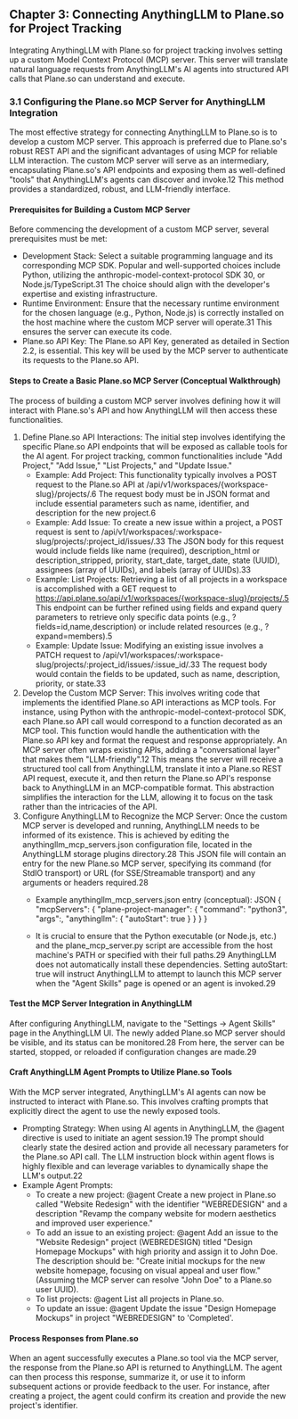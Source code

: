 
## Chapter 3: Connecting AnythingLLM to Plane.so for Project Tracking

Integrating AnythingLLM with Plane.so for project tracking involves setting up a custom Model Context Protocol (MCP) server. This server will translate natural language requests from AnythingLLM's AI agents into structured API calls that Plane.so can understand and execute.

### 3.1 Configuring the Plane.so MCP Server for AnythingLLM Integration

The most effective strategy for connecting AnythingLLM to Plane.so is to develop a custom MCP server. This approach is preferred due to Plane.so's robust REST API and the significant advantages of using MCP for reliable LLM interaction. The custom MCP server will serve as an intermediary, encapsulating Plane.so's API endpoints and exposing them as well-defined "tools" that AnythingLLM's agents can discover and invoke.12 This method provides a standardized, robust, and LLM-friendly interface.

#### Prerequisites for Building a Custom MCP Server

Before commencing the development of a custom MCP server, several prerequisites must be met:

*   Development Stack: Select a suitable programming language and its corresponding MCP SDK. Popular and well-supported choices include Python, utilizing the anthropic-model-context-protocol SDK 30, or Node.js/TypeScript.31 The choice should align with the developer's expertise and existing infrastructure.
*   Runtime Environment: Ensure that the necessary runtime environment for the chosen language (e.g., Python, Node.js) is correctly installed on the host machine where the custom MCP server will operate.31 This ensures the server can execute its code.
*   Plane.so API Key: The Plane.so API Key, generated as detailed in Section 2.2, is essential. This key will be used by the MCP server to authenticate its requests to the Plane.so API.

#### Steps to Create a Basic Plane.so MCP Server (Conceptual Walkthrough)

The process of building a custom MCP server involves defining how it will interact with Plane.so's API and how AnythingLLM will then access these functionalities.

1.  Define Plane.so API Interactions: The initial step involves identifying the specific Plane.so API endpoints that will be exposed as callable tools for the AI agent. For project tracking, common functionalities include "Add Project," "Add Issue," "List Projects," and "Update Issue."
    *   Example: Add Project: This functionality typically involves a POST request to the Plane.so API at /api/v1/workspaces/{workspace-slug}/projects/.6 The request body must be in JSON format and include essential parameters such as
    name, identifier, and description for the new project.6
    *   Example: Add Issue: To create a new issue within a project, a POST request is sent to /api/v1/workspaces/:workspace-slug/projects/:project\_id/issues/.33 The JSON body for this request would include fields like
    name (required), description\_html or description\_stripped, priority, start\_date, target\_date, state (UUID), assignees (array of UUIDs), and labels (array of UUIDs).33
    *   Example: List Projects: Retrieving a list of all projects in a workspace is accomplished with a GET request to https://api.plane.so/api/v1/workspaces/{workspace-slug}/projects/.5 This endpoint can be further refined using
    fields and expand query parameters to retrieve only specific data points (e.g., ?fields=id,name,description) or include related resources (e.g., ?expand=members).5
    *   Example: Update Issue: Modifying an existing issue involves a PATCH request to /api/v1/workspaces/:workspace-slug/projects/:project\_id/issues/:issue\_id/.33 The request body would contain the fields to be updated, such as
    name, description, priority, or state.33
2.  Develop the Custom MCP Server: This involves writing code that implements the identified Plane.so API interactions as MCP tools. For instance, using Python with the anthropic-model-context-protocol SDK, each Plane.so API call would correspond to a function decorated as an MCP tool. This function would handle the authentication with the Plane.so API key and format the request and response appropriately. An MCP server often wraps existing APIs, adding a "conversational layer" that makes them "LLM-friendly".12 This means the server will receive a structured tool call from AnythingLLM, translate it into a Plane.so REST API request, execute it, and then return the Plane.so API's response back to AnythingLLM in an MCP-compatible format. This abstraction simplifies the interaction for the LLM, allowing it to focus on the task rather than the intricacies of the API.
3.  Configure AnythingLLM to Recognize the MCP Server: Once the custom MCP server is developed and running, AnythingLLM needs to be informed of its existence. This is achieved by editing the anythingllm\_mcp\_servers.json configuration file, located in the AnythingLLM storage plugins directory.28 This JSON file will contain an entry for the new Plane.so MCP server, specifying its command (for StdIO transport) or URL (for SSE/Streamable transport) and any arguments or headers required.28
    *   Example anythingllm\_mcp\_servers.json entry (conceptual):
    JSON
    {
    "mcpServers": {
    "plane-project-manager": {
    "command": "python3",
    "args":,
    "anythingllm": {
    "autoStart": true
    }
    }
    }
    }

    *   It is crucial to ensure that the Python executable (or Node.js, etc.) and the plane\_mcp\_server.py script are accessible from the host machine's PATH or specified with their full paths.29 AnythingLLM does not automatically install these dependencies. Setting
    autoStart: true will instruct AnythingLLM to attempt to launch this MCP server when the "Agent Skills" page is opened or an agent is invoked.29

#### Test the MCP Server Integration in AnythingLLM

After configuring AnythingLLM, navigate to the "Settings -> Agent Skills" page in the AnythingLLM UI. The newly added Plane.so MCP server should be visible, and its status can be monitored.28 From here, the server can be started, stopped, or reloaded if configuration changes are made.29

#### Craft AnythingLLM Agent Prompts to Utilize Plane.so Tools

With the MCP server integrated, AnythingLLM's AI agents can now be instructed to interact with Plane.so. This involves crafting prompts that explicitly direct the agent to use the newly exposed tools.

*   Prompting Strategy: When using AI agents in AnythingLLM, the @agent directive is used to initiate an agent session.19 The prompt should clearly state the desired action and provide all necessary parameters for the Plane.so API call. The LLM instruction block within agent flows is highly flexible and can leverage variables to dynamically shape the LLM's output.22
*   Example Agent Prompts:
    *   To create a new project: @agent Create a new project in Plane.so called "Website Redesign" with the identifier "WEBREDESIGN" and a description "Revamp the company website for modern aesthetics and improved user experience."
    *   To add an issue to an existing project: @agent Add an issue to the "Website Redesign" project (WEBREDESIGN) titled "Design Homepage Mockups" with high priority and assign it to John Doe. The description should be: "Create initial mockups for the new website homepage, focusing on visual appeal and user flow." (Assuming the MCP server can resolve "John Doe" to a Plane.so user UUID).
    *   To list projects: @agent List all projects in Plane.so.
    *   To update an issue: @agent Update the issue "Design Homepage Mockups" in project "WEBREDESIGN" to 'Completed'.

#### Process Responses from Plane.so

When an agent successfully executes a Plane.so tool via the MCP server, the response from the Plane.so API is returned to AnythingLLM. The agent can then process this response, summarize it, or use it to inform subsequent actions or provide feedback to the user. For instance, after creating a project, the agent could confirm its creation and provide the new project's identifier.

